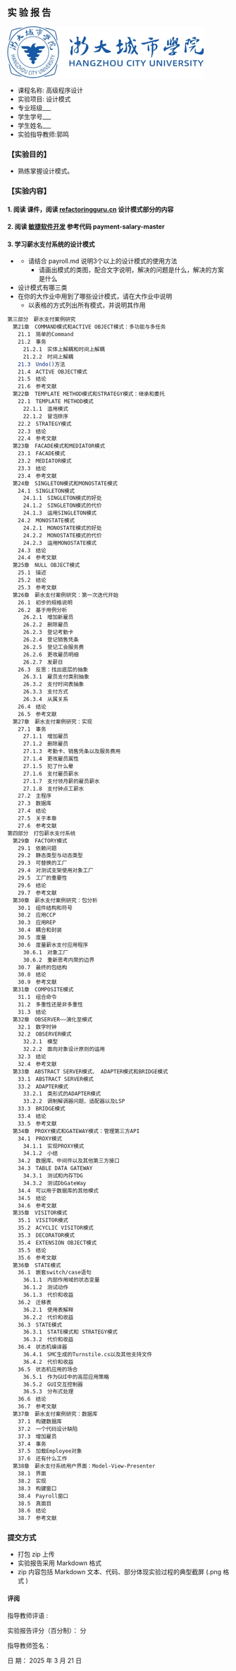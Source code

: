## **实 验 报 告**

<img src="./assets/wps2.png" alt="Logo"  />

- 课程名称: 高级程序设计
- 实验项目: 设计模式
- 专业班级\_\_\_
- 学生学号\_\_\_
- 学生姓名\_\_\_
- 实验指导教师:郭鸣



### 【实验目的】

- 熟练掌握设计模式。

### 【实验内容】

#### 1. 阅读 课件，阅读 [refactoringguru.cn](https://refactoringguru.cn/design-patterns) 设计模式部分的内容

#### 2. 阅读 [敏捷软件开发][groups]  参考代码 payment-salary-master

#### 3. 学习薪水支付系统的设计模式

- - 请结合 payroll.md 说明3个以上的设计模式的使用方法
    - 请画出模式的类图，配合文字说明，解决的问题是什么，解决的方案是什么
- 设计模式有哪三类
- 在你的大作业中用到了哪些设计模式，请在大作业中说明
  - 以表格的方式列出所有模式，并说明其作用




```bash
第三部分　薪水支付案例研究
　第21章　COMMAND模式和ACTIVE OBJECT模式：多功能与多任务　
　　21.1　简单的Command　
　　21.2　事务　
　　　21.2.1　实体上解耦和时间上解耦　
　　　21.2.2　时间上解耦　
　　21.3　Undo()方法　
　　21.4　ACTIVE OBJECT模式　
　　21.5　结论　
　　21.6　参考文献　
　第22章　TEMPLATE METHOD模式和STRATEGY模式：继承和委托　
　　22.1　TEMPLATE METHOD模式　
　　　22.1.1　滥用模式　
　　　22.1.2　冒泡排序　
　　22.2　STRATEGY模式　
　　22.3　结论　
　　22.4　参考文献　
　第23章　FACADE模式和MEDIATOR模式　
　　23.1　FACADE模式　
　　23.2　MEDIATOR模式　
　　23.3　结论　
　　23.4　参考文献　
　第24章　SINGLETON模式和MONOSTATE模式　
　　24.1　SINGLETON模式　
　　　24.1.1　SINGLETON模式的好处　
　　　24.1.2　SINGLETON模式的代价　
　　　24.1.3　运用SINGLETON模式　
　　24.2　MONOSTATE模式　
　　　24.2.1　MONOSTATE模式的好处　
　　　24.2.2　MONOSTATE模式的代价　
　　　24.2.3　运用MONOSTATE模式　
　　24.3　结论
　　24.4　参考文献　
　第25章　NULL OBJECT模式
　　25.1　描述　
　　25.2　结论　
　　25.3　参考文献　
　第26章　薪水支付案例研究：第一次迭代开始　
　　26.1　初步的规格说明　
　　26.2　基于用例分析　
　　　26.2.1　增加新雇员　
　　　26.2.2　删除雇员　
　　　26.2.3　登记考勤卡　
　　　26.2.4　登记销售凭条　
　　　26.2.5　登记工会服务费　
　　　26.2.6　更改雇员明细　
　　　26.2.7　发薪日　
　　26.3　反思：找出底层的抽象　
　　　26.3.1　雇员支付类别抽象　
　　　26.3.2　支付时间表抽象　
　　　26.3.3　支付方式　
　　　26.3.4　从属关系　
　　26.4　结论　
　　26.5　参考文献　
　第27章　薪水支付案例研究：实现　
　　27.1　事务　
　　　27.1.1　增加雇员　
　　　27.1.2　删除雇员　
　　　27.1.3　考勤卡、销售凭条以及服务费用　
　　　27.1.4　更改雇员属性　
　　　27.1.5　犯了什么晕　
　　　27.1.6　支付雇员薪水　
　　　27.1.7　支付领月薪的雇员薪水　
　　　27.1.8　支付钟点工薪水　
　　27.2　主程序　
　　27.3　数据库　
　　27.4　结论　
　　27.5　关于本章　
　　27.6　参考文献　
第四部分　打包薪水支付系统
　第29章　FACTORY模式　
　　29.1　依赖问题　
　　29.2　静态类型与动态类型　
　　29.3　可替换的工厂　
　　29.4　对测试支架使用对象工厂　
　　29.5　工厂的重要性　
　　29.6　结论　
　　29.7　参考文献　
　第30章　薪水支付案例研究：包分析　
　　30.1　组件结构和符号　
　　30.2　应用CCP　
　　30.3　应用REP　
　　30.4　耦合和封装　
　　30.5　度量　
　　30.6　度量薪水支付应用程序　
　　　30.6.1　对象工厂　
　　　30.6.2　重新思考内聚的边界　
　　30.7　最终的包结构　
　　30.8　结论　
　　30.9　参考文献　
　第31章　COMPOSITE模式　
　　31.1　组合命令　
　　31.2　多重性还是非多重性　
　　31.3　结论　
　第32章　OBSERVER——演化至模式　
　　32.1　数字时钟　
　　32.2　OBSERVER模式　
　　　32.2.1　模型　
　　　32.2.2　面向对象设计原则的运用　
　　32.3　结论　
　　32.4　参考文献　
　第33章　ABSTRACT SERVER模式、 ADAPTER模式和BRIDGE模式　
　　33.1　ABSTRACT SERVER模式　
　　33.2　ADAPTER模式　
　　　33.2.1　类形式的ADAPTER模式
　　　33.2.2　调制解调器问题、适配器以及LSP　
　　33.3　BRIDGE模式
　　33.4　结论　
　　33.5　参考文献　
　第34章　PROXY模式和GATEWAY模式：管理第三方API　
　　34.1　PROXY模式　
　　　34.1.1　实现PROXY模式　
　　　34.1.2　小结　
　　34.2　数据库、中间件以及其他第三方接口　
　　34.3　TABLE DATA GATEWAY　
　　　34.3.1　测试和内存TDG　
　　　34.3.2　测试DbGateWay　
　　34.4　可以用于数据库的其他模式　
　　34.5　结论　
　　34.6　参考文献　
　第35章　VISITOR模式　
　　35.1　VISITOR模式　
　　35.2　ACYCLIC VISITOR模式　
　　35.3　DECORATOR模式　
　　35.4　EXTENSION OBJECT模式　
　　35.5　结论　
　　35.6　参考文献　
　第36章　STATE模式　
　　36.1　嵌套switch/case语句　
　　　36.1.1　内部作用域的状态变量　
　　　36.1.2　测试动作　
　　　36.1.3　代价和收益　
　　36.2　迁移表　
　　　36.2.1　使用表解释
　　　36.2.2　代价和收益　
　　36.3　STATE模式
　　　36.3.1　STATE模式和 STRATEGY模式　
　　　36.3.2　代价和收益　
　　36.4　状态机编译器　
　　　36.4.1　SMC生成的Turnstile.cs以及其他支持文件　
　　　36.4.2　代价和收益　
　　36.5　状态机应用的场合　
　　　36.5.1　作为GUI中的高层应用策略　
　　　36.5.2　GUI交互控制器　
　　　36.5.3　分布式处理　
　　36.6　结论　
　　36.7　参考文献　
　第37章　薪水支付案例研究：数据库　
　　37.1　构建数据库　
　　37.2　一个代码设计缺陷　
　　37.3　增加雇员　
　　37.4　事务　
　　37.5　加载Employee对象　
　　37.6　还有什么工作　
　第38章　薪水支付系统用户界面：Model-View-Presenter　
　　38.1　界面　
　　38.2　实现　
　　38.3　构建窗口　
　　38.4　Payroll窗口　
　　38.5　真面目　
　　38.6　结论　
　　38.7　参考文献　
```



### 提交方式

- 打包 zip 上传
- 实验报告采用 Markdown 格式
- zip 内容包括 Markdown 文本、代码、部分体现实验过程的典型截屏 (.png 格式 )

#### 评阅

指导教师评语 :

实验报告评分（百分制）： 分

指导教师签名：

日 期： 2025 年 3 月 21 日

[web]: https://advprog25.pages.dev/

[groups]: https://courses.hzcu.edu.cn/user/resource-groups#/559/resources
